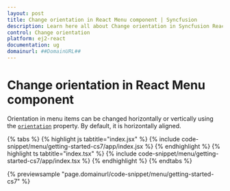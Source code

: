 ```yaml
---
layout: post
title: Change orientation in React Menu component | Syncfusion
description: Learn here all about Change orientation in Syncfusion React Menu component of Syncfusion Essential JS 2 and more.
control: Change orientation 
platform: ej2-react
documentation: ug
domainurl: ##DomainURL##
---
```


# Change orientation in React Menu component

Orientation in menu items can be changed horizontally or vertically using the [`orientation`](https://ej2.syncfusion.com/react/documentation/api/menu#orientation) property. By default, it is horizontally aligned.

{% tabs %}
{% highlight js tabtitle="index.jsx" %}
{% include code-snippet/menu/getting-started-cs7/app/index.jsx %}
{% endhighlight %}
{% highlight ts tabtitle="index.tsx" %}
{% include code-snippet/menu/getting-started-cs7/app/index.tsx %}
{% endhighlight %}
{% endtabs %}

 {% previewsample "page.domainurl/code-snippet/menu/getting-started-cs7" %}
